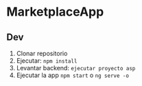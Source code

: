 # MarketplaceApp

## Dev

1. Clonar repositorio
2. Ejecutar: ```npm install```
3. Levantar backend: ```ejecutar proyecto asp```
4. Ejecutar la app ```npm start``` o ```ng serve -o```
